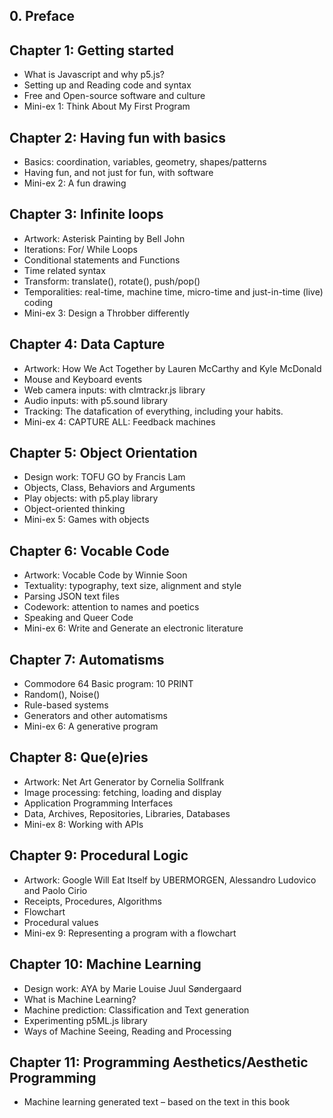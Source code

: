 ## 0. Preface
## Chapter 1: Getting started
* What is Javascript and why p5.js? 
* Setting up and Reading code and syntax
* Free and Open-source software and culture 
* Mini-ex 1: Think About My First Program
## Chapter 2: Having fun with basics 
* Basics: coordination, variables, geometry, shapes/patterns
* Having fun, and not just for fun, with software
* Mini-ex 2: A fun drawing
## Chapter 3: Infinite loops 
* Artwork: Asterisk Painting by Bell John
* Iterations: For/ While Loops
* Conditional statements and Functions
* Time related syntax
* Transform: translate(), rotate(), push/pop()
* Temporalities: real-time, machine time, micro-time and just-in-time (live) coding
* Mini-ex 3: Design a Throbber differently
## Chapter 4: Data Capture
* Artwork: How We Act Together by Lauren McCarthy and Kyle McDonald
* Mouse and Keyboard events
* Web camera inputs: with clmtrackr.js library
* Audio inputs: with p5.sound library 
* Tracking: The datafication of everything, including your habits.
* Mini-ex 4: CAPTURE ALL: Feedback machines
## Chapter 5: Object Orientation
* Design work: TOFU GO by Francis Lam
* Objects, Class, Behaviors and Arguments 
* Play objects: with p5.play library 
* Object-oriented thinking
* Mini-ex 5: Games with objects 
## Chapter 6: Vocable Code
* Artwork: Vocable Code by Winnie Soon
* Textuality: typography, text size, alignment and style 
* Parsing JSON text files
* Codework: attention to names and poetics
* Speaking and Queer Code
* Mini-ex 6: Write and Generate an electronic literature
## Chapter 7: Automatisms
* Commodore 64 Basic program: 10 PRINT 
* Random(), Noise()
* Rule-based systems
* Generators and other automatisms
* Mini-ex 6: A generative program
## Chapter 8: Que(e)ries
* Artwork: Net Art Generator by Cornelia Sollfrank
* Image processing: fetching, loading and display
* Application Programming Interfaces
* Data, Archives, Repositories, Libraries, Databases
* Mini-ex 8: Working with APIs
## Chapter 9: Procedural Logic
* Artwork: Google Will Eat Itself by UBERMORGEN, Alessandro Ludovico and Paolo Cirio
* Receipts,  Procedures, Algorithms
* Flowchart 
* Procedural values 
* Mini-ex 9: Representing a program with a flowchart
## Chapter 10: Machine Learning
* Design work: AYA by Marie Louise Juul Søndergaard
* What is Machine Learning?
* Machine prediction: Classification and Text generation
* Experimenting p5ML.js library
* Ways of Machine Seeing, Reading and Processing
## Chapter 11: Programming Aesthetics/Aesthetic Programming
* Machine learning generated text – based on the text in this book 
